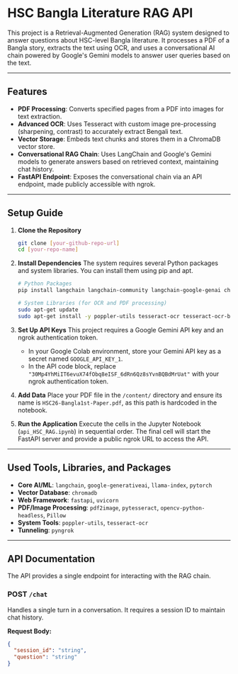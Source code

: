 # HSC Bangla Literature RAG API

This project is a Retrieval-Augmented Generation (RAG) system designed to answer questions about HSC-level Bangla literature. It processes a PDF of a Bangla story, extracts the text using OCR, and uses a conversational AI chain powered by Google's Gemini models to answer user queries based on the text.

---

## Features

- **PDF Processing**: Converts specified pages from a PDF into images for text extraction.
- **Advanced OCR**: Uses Tesseract with custom image pre-processing (sharpening, contrast) to accurately extract Bengali text.
- **Vector Storage**: Embeds text chunks and stores them in a ChromaDB vector store.
- **Conversational RAG Chain**: Uses LangChain and Google's Gemini models to generate answers based on retrieved context, maintaining chat history.
- **FastAPI Endpoint**: Exposes the conversational chain via an API endpoint, made publicly accessible with ngrok.

---

## Setup Guide

1.  **Clone the Repository**
    ```bash
    git clone [your-github-repo-url]
    cd [your-repo-name]
    ```

2.  **Install Dependencies**
    The system requires several Python packages and system libraries. You can install them using pip and apt.
    ```bash
    # Python Packages
    pip install langchain langchain-community langchain-google-genai chromadb llama-index pdf2image pytesseract unstructured tiktoken opencv-python-headless fastapi uvicorn pyngrok

    # System Libraries (for OCR and PDF processing)
    sudo apt-get update
    sudo apt-get install -y poppler-utils tesseract-ocr tesseract-ocr-ben
    ```

3.  **Set Up API Keys**
    This project requires a Google Gemini API key and an ngrok authentication token.
    - In your Google Colab environment, store your Gemini API key as a secret named `GOOGLE_API_KEY_1`.
    - In the API code block, replace `"30Mp4YhMiIT6evuX74fObq8eISF_6dRn6Qz8sYvnBQBdMrUat"` with your ngrok authentication token.

4.  **Add Data**
    Place your PDF file in the `/content/` directory and ensure its name is `HSC26-Bangla1st-Paper.pdf`, as this path is hardcoded in the notebook.

5.  **Run the Application**
    Execute the cells in the Jupyter Notebook (`api_HSC_RAG.ipynb`) in sequential order. The final cell will start the FastAPI server and provide a public ngrok URL to access the API.

---

## Used Tools, Libraries, and Packages

-   **Core AI/ML**: `langchain`, `google-generativeai`, `llama-index`, `pytorch`
-   **Vector Database**: `chromadb`
-   **Web Framework**: `fastapi`, `uvicorn`
-   **PDF/Image Processing**: `pdf2image`, `pytesseract`, `opencv-python-headless`, `Pillow`
-   **System Tools**: `poppler-utils`, `tesseract-ocr`
-   **Tunneling**: `pyngrok`

---

## API Documentation

The API provides a single endpoint for interacting with the RAG chain.

### POST `/chat`

Handles a single turn in a conversation. It requires a session ID to maintain chat history.

**Request Body:**

```json
{
  "session_id": "string",
  "question": "string"
}

